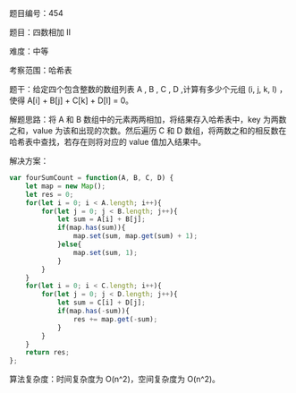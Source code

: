 题目编号：454

题目：四数相加 II

难度：中等

考察范围：哈希表

题干：给定四个包含整数的数组列表 A , B , C , D ,计算有多少个元组 (i, j, k, l) ，使得 A[i] + B[j] + C[k] + D[l] = 0。

解题思路：将 A 和 B 数组中的元素两两相加，将结果存入哈希表中，key 为两数之和，value 为该和出现的次数。然后遍历 C 和 D 数组，将两数之和的相反数在哈希表中查找，若存在则将对应的 value 值加入结果中。

解决方案：

```javascript
var fourSumCount = function(A, B, C, D) {
    let map = new Map();
    let res = 0;
    for(let i = 0; i < A.length; i++){
        for(let j = 0; j < B.length; j++){
            let sum = A[i] + B[j];
            if(map.has(sum)){
                map.set(sum, map.get(sum) + 1);
            }else{
                map.set(sum, 1);
            }
        }
    }
    for(let i = 0; i < C.length; i++){
        for(let j = 0; j < D.length; j++){
            let sum = C[i] + D[j];
            if(map.has(-sum)){
                res += map.get(-sum);
            }
        }
    }
    return res;
};
```

算法复杂度：时间复杂度为 O(n^2)，空间复杂度为 O(n^2)。
